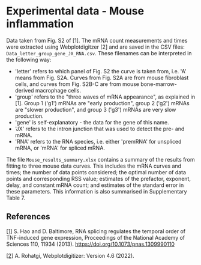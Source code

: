 # Experimental data - Mouse inflammation

Data taken from Fig. S2 of [1]. The mRNA count measurements and times were extracted using Webplotdigitzer [2] and are saved in the CSV files: `Data_letter_group_gene_JX_RNA.csv`. These filenames can be interpreted in the following way:
- 'letter' refers to which panel of Fig. S2 the curve is taken from, i.e. 'A' means from Fig. S2A. Curves from Fig. S2A are from mouse fibroblast cells, and curves from Fig. S2B-C are from mouse bone-marrow-derived macrophage cells.
- 'group' refers to the "three waves of mRNA appearance", as explained in [1]. Group 1 ('g1') mRNAs are "early production", group 2 ('g2') mRNAs are "slower production", and group 3 ('g3') mRNAs are very slow production.
- 'gene' is self-explanatory - the data for the gene of this name.
- 'JX' refers to the intron junction that was used to detect the pre- and mRNA.
- 'RNA' refers to the RNA species, i.e. either 'premRNA' for unspliced mRNA, or 'mRNA' for spliced mRNA.

The file `Mouse_results_summary.xlsx` contains a summary of the results from fitting to three mouse data curves. This includes the mRNA curves and times; the number of data points considered; the optimal number of data points and corresponding RSS value; estimates of the prefactor, exponent, delay, and constant mRNA count; and estimates of the standard error in these parameters. This information is also summarised in Supplementary Table 7.

## References

[[1]](https://www.pnas.org/doi/10.1073/pnas.1309990110) S. Hao and D. Baltimore, RNA splicing regulates the temporal order of TNF-induced gene expression, Proceedings of the National Academy of Sciences 110, 11934 (2013). https://doi.org/10.1073/pnas.1309990110

[[2]](https://automeris.io/WebPlotDigitizer/) A. Rohatgi, Webplotdigitizer: Version 4.6 (2022).